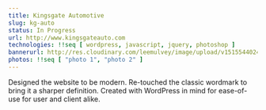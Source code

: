 ```yaml
---
title: Kingsgate Automotive
slug: kg-auto
status: In Progress
url: http://www.kingsgateauto.com
technologies: !!seq [ wordpress, javascript, jquery, photoshop ]
bannerurl: http://res.cloudinary.com/leemulvey/image/upload/v1515544024/Portfolio/kingsgate-portfolio.png
photos: !!seq [ "photo 1", "photo 2" ]
---
```

Designed the website to be modern. Re-touched the classic wordmark to bring it a sharper definition. Created with WordPress in mind for ease-of-use for user and client alike.
